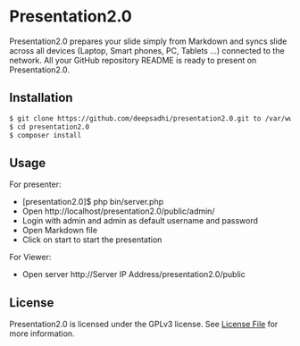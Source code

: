 # Presentation2.0

Presentation2.0 prepares your slide simply from Markdown and syncs slide across
all devices (Laptop, Smart phones, PC, Tablets ...) connected to the network.
All your GitHub repository README is ready to present on Presentation2.0.

## Installation

```bash
$ git clone https://github.com/deepsadhi/presentation2.0.git to /var/www/html
$ cd presentation2.0
$ composer install
```

## Usage

For presenter:

- [presentation2.0]$ php bin/server.php
- Open http://localhost/presentation2.0/public/admin/
- Login with admin and admin as default username and password
- Open Markdown file
- Click on start to start the presentation


For Viewer:
- Open server http://Server IP Address/presentation2.0/public


## License

Presentation2.0 is licensed under the GPLv3 license. See [License File](LICENSE)
 for more information.
